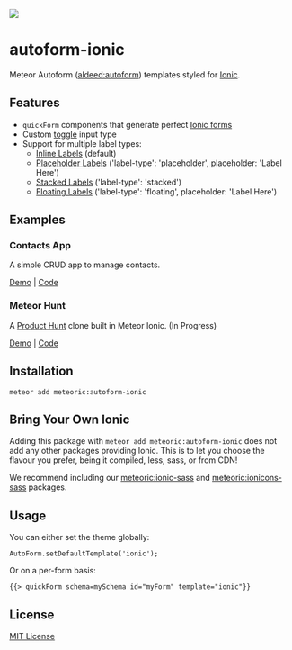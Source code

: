 ![](http://f.cl.ly/items/391y4708420P0H001k1G/meteoric.png)

# autoform-ionic

Meteor Autoform ([aldeed:autoform](https://atmospherejs.com/aldeed/autoform)) templates styled for [Ionic](http://ionicframework.com/).

## Features

- `quickForm` components that generate perfect [Ionic forms](http://ionicframework.com/docs/components/#forms)
- Custom [toggle](http://ionicframework.com/docs/components/#toggle) input type
- Support for multiple label types:
  - [Inline Labels](http://ionicframework.com/docs/components/#forms-inline-labels) (default)
  - [Placeholder Labels](http://ionicframework.com/docs/components/#forms-placeholder-labels) ('label-type': 'placeholder', placeholder: 'Label Here')
  - [Stacked Labels](http://ionicframework.com/docs/components/#forms-stacked-labels) ('label-type': 'stacked')
  - [Floating Labels](http://ionicframework.com/docs/components/#forms-floating-labels) ('label-type': 'floating', placeholder: 'Label Here')

## Examples

### Contacts App
A simple CRUD app to manage contacts.

[Demo](http://meteoric-contacts.meteor.com) |  [Code](https://github.com/meteoric/contacts)

### Meteor Hunt
A [Product Hunt](http://producthunt.com) clone built in Meteor Ionic. (In Progress)

[Demo](http://meteorhunt.meteor.com/) |  [Code](https://github.com/meteoric/meteorhunt)

## Installation

```
meteor add meteoric:autoform-ionic
```

## Bring Your Own Ionic

Adding this package with `meteor add meteoric:autoform-ionic` does not add any other packages providing Ionic. This is to let you choose the flavour you prefer, being it compiled, less, sass, or from CDN!

We recommend including our [meteoric:ionic-sass](https://github.com/meteoric/ionic-sass) and [meteoric:ionicons-sass](https://github.com/meteoric/ionicons-sass) packages.

## Usage

You can either set the theme globally:

```
AutoForm.setDefaultTemplate('ionic');
```

Or on a per-form basis:

```
{{> quickForm schema=mySchema id="myForm" template="ionic"}}
```

## License
[MIT License](/blob/master/LICENSE.txt)
